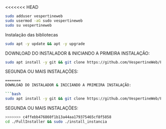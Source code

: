 <<<<<<< HEAD

```bash
sudo adduser vespertineweb
sudo usermod -aG sudo vespertineweb
sudo su vespertineweb
```

Instalação das bibliotecas

```bash
sudo apt -y update && apt -y upgrade
```

DOWNLOAD DO INSTALADOR & INICIANDO A PRIMEIRA INSTALAÇÃO:

```bash
sudo apt install -y git && git clone https://github.com/VespertineWeb/FullInstaller.git && sudo chmod -R 777 FullInstaller && cd FullInstaller && sudo ./install_primaria
```

SEGUNDA OU MAIS INSTALAÇÕES:
```bash
=======
DOWNLOAD DO INSTALADOR & INICIANDO A PRIMEIRA INSTALAÇÃO:

```bash
sudo apt install -y git && git clone https://github.com/VespertineWeb/FullInstaller.git && sudo chmod -R 777 FullInstaller && cd FullInstaller && sudo ./install_primaria
```

SEGUNDA OU MAIS INSTALAÇÕES:
```bash
>>>>>>> c4ffebb476860f1b13a44aa179375465cf8f5858
cd ./FullInstaller && sudo ./install_instancia
```

